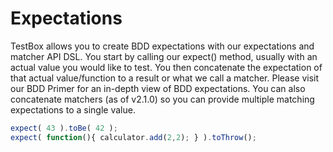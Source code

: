 # Expectations
TestBox allows you to create BDD expectations with our expectations and matcher API DSL. You start by calling our expect() method, usually with an actual value you would like to test. You then concatenate the expectation of that actual value/function to a result or what we call a matcher. Please visit our BDD Primer for an in-depth view of BDD expectations. You can also concatenate matchers (as of v2.1.0) so you can provide multiple matching expectations to a single value.

```javascript
expect( 43 ).toBe( 42 );
expect( function(){ calculator.add(2,2); } ).toThrow();
```


